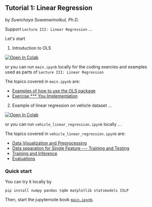 ## Tutorial 1: Linear Regression 

by *Suwichaya Suwanwimolkul, Ph.D.*

Support `Lecture III: Linear Regression` ...


Let's start 

1. Introduction to OLS 

<a target="_blank" href="https://colab.research.google.com/github/GabbySuwichaya/Statistical-Learning-EE575/blob/master/Tutorial1/main.ipynb">
  <img src="https://colab.research.google.com/assets/colab-badge.svg" alt="Open In Colab"/>
</a>

or you can run `main.ipynb` locally for the coding exercies and examples used as parts of `Lecture III: Linear Regression` 

The topics covered in `main.ipynb`  are: 

- [Examples of how to use the OLS package](#example-of-how-to-use-the-ols-package-smols-from-statsmodelsapi)
- [Exercise *** You Implementation](#exercise-implement-ols-in-my_olsyx-using-linalgpinv)   
     

2. Example of linear regression on vehicle dataset ...


<a target="_blank" href="https://colab.research.google.com/github/GabbySuwichaya/Statistical-Learning-EE575/blob/master/Tutorial1/vehicle_linear_regression.ipynb">
  <img src="https://colab.research.google.com/assets/colab-badge.svg" alt="Open In Colab"/>
</a>      

or you can run `vehicle_linear_regression.ipynb` locally  ...

The topics covered in `vehicle_linear_regression.ipynb`  are: 

- [Data Visualization and Preprocessing](#data-visualization--preprocessing)
- [Data separation for Single Feature --- Training and Testing](#separate-training-and-testing-for-signle-feature)  
- [Training and Inference](#perform-training-and-inference)   
- [Evaluations](#evaluations)   


### Quick start 

You can try it locally by 

```
pip install numpy pandas tqdm matplotlib statsmodels ISLP
```

Then, start the jupyternote book [`main.ipynb`](main.ipynb).
 
 